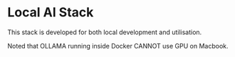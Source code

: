 # Local AI Stack

This stack is developed for both local development and utilisation. 

Noted that OLLAMA running inside Docker CANNOT use GPU on Macbook. 